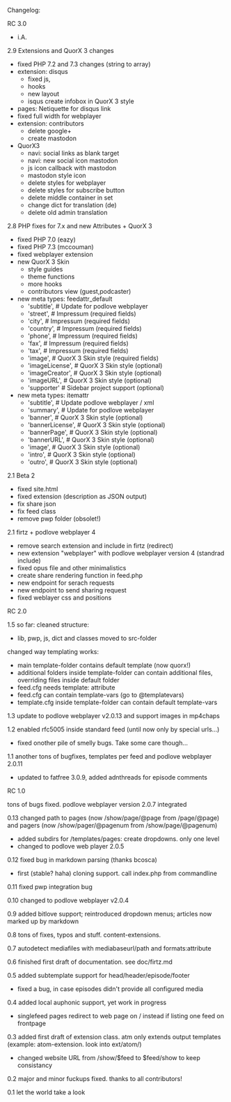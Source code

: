 Changelog:

RC 3.0
- i.A.


2.9 Extensions and QuorX 3 changes
- fixed PHP 7.2 and 7.3 changes (string to array)
- extension: disqus
  - fixed js,
  - hooks
  - new layout
  - isqus create infobox in QuorX 3 style
- pages: Netiquette for disqus link
- fixed full width for webplayer
- extension: contributors
  - delete google+
  - create mastodon
- QuorX3
  - navi: social links as blank target
  - navi: new social icon mastodon
  - js icon callback with mastodon
  - mastodon style icon
  - delete styles for webplayer
  - delete styles for subscribe button
  - delete middle container in set
  - change dict for translation (de)
  - delete old admin translation

2.8 PHP fixes for 7.x and new Attributes + QuorX 3
- fixed PHP 7.0 (eazy)
- fixed PHP 7.3 (mccouman)
- fixed webplayer extension
- new QuorX 3 Skin
  - style guides
  - theme functions
  - more hooks
  - contributors view (guest,podcaster)
- new meta types: feedattr_default
  - 'subtitle',         # Update for podlove webplayer
  - 'street',           # Impressum (required fields)
  - 'city',             # Impressum (required fields)
  - 'country',          # Impressum (required fields)
  - 'phone',            # Impressum (required fields)
  - 'fax',              # Impressum (required fields)
  - 'tax',              # Impressum (required fields)
  - 'image',            # QuorX 3 Skin style (required fields)
  - 'imageLicense',     # QuorX 3 Skin style (optional)
  - 'imageCreator',     # QuorX 3 Skin style (optional)
  - 'imageURL',         # QuorX 3 Skin style (optional)
  - 'supporter'         # Sidebar project support (optional)
- new meta types: itemattr
  - 'subtitle',         # Update podlove webplayer / xml
  - 'summary',          # Update for podlove webplayer
  - 'banner',           # QuorX 3 Skin style (optional)
  - 'bannerLicense',    # QuorX 3 Skin style (optional)
  - 'bannerPage',       # QuorX 3 Skin style (optional)
  - 'bannerURL',        # QuorX 3 Skin style (optional)
  - 'image',            # QuorX 3 Skin style (optional)
  - 'intro',            # QuorX 3 Skin style (optional)
  - 'outro',            # QuorX 3 Skin style (optional)

2.1 Beta 2
- fixed site.html
- fixed extension (description as JSON output)
- fix share json
- fix feed class
- remove pwp folder (obsolet!)

2.1 firtz + podlove webplayer 4
- remove search extension and include in firtz (redirect)
- new extension "webplayer" with podlove webplayer version 4 (standrad include)
- fixed opus file and other minimalistics
- create share rendering function in feed.php
- new endpoint for serach requests
- new endpoint to send sharing request
- fixed weblayer css and positions

RC 2.0

1.5 so far:
cleaned structure:
- lib, pwp, js, dict and classes moved to src-folder

changed way templating works:
- main template-folder contains default template (now quorx!)
- additional folders inside template-folder can contain additional files, overriding files inside default folder
- feed.cfg needs template: attribute
- feed.cfg can contain template-vars (go to @templatevars)
- template.cfg inside template-folder can contain default template-vars

1.3 update to podlove webplayer v2.0.13 and support images in mp4chaps

1.2 enabled rfc5005 inside standard feed (until now only by special urls...)
- fixed onother pile of smelly bugs. Take some care though...

1.1 another tons of bugfixes, templates per feed and podlove webplayer 2.0.11
- updated to fatfree 3.0.9, added adnthreads for episode comments

RC 1.0

tons of bugs fixed. podlove webplayer version 2.0.7 integrated

0.13 changed path to pages (now /show/page/@page from /page/@page) and pagers (now /show/pager/@pagenum from /show/page/@pagenum)
- added subdirs for /templates/pages: create dropdowns. only one level
- changed to podlove web player 2.0.5

0.12 fixed bug in markdown parsing (thanks bcosca)
- first (stable? haha) cloning support. call index.php from commandline

0.11 fixed pwp integration bug

0.10 changed to podlove webplayer v2.0.4

0.9 added bitlove support; reintroduced dropdown menus; articles now marked up by markdown

0.8 tons of fixes, typos and stuff. content-extensions.

0.7 autodetect mediafiles with mediabaseurl/path and formats:attribute

0.6 finished first draft of documentation. see doc/firtz.md

0.5 added subtemplate support for head/header/episode/footer
- fixed a bug, in case episodes didn't provide all configured media

0.4 added local auphonic support, yet work in progress
- singlefeed pages redirect to web page on / instead if listing one feed on frontpage

0.3 added first draft of extension class. atm only extends output templates (example: atom-extension. look into ext/atom/)
- changed website URL from /show/$feed to $feed/show to keep consistancy

0.2 major and minor fuckups fixed. thanks to all contributors!

0.1 let the world take a look

